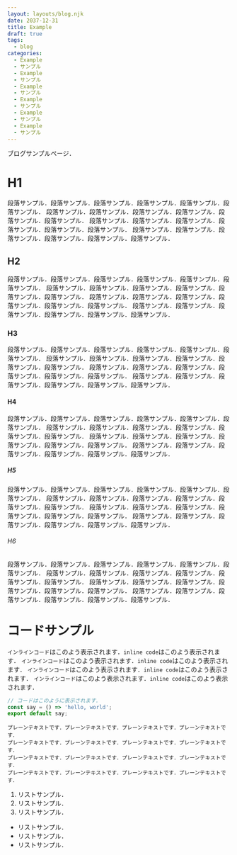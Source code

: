```yaml
---
layout: layouts/blog.njk
date: 2037-12-31
title: Example
draft: true
tags:
  - blog
categories:
  - Example
  - サンプル
  - Example
  - サンプル
  - Example
  - サンプル
  - Example
  - サンプル
  - Example
  - サンプル
  - Example
  - サンプル
---
```


ブログサンプルページ．

# H1

段落サンプル．段落サンプル．段落サンプル．段落サンプル．段落サンプル．段落サンプル．
段落サンプル．段落サンプル．段落サンプル．段落サンプル．段落サンプル．段落サンプル．
段落サンプル．段落サンプル．段落サンプル．段落サンプル．段落サンプル．段落サンプル．
段落サンプル．段落サンプル．段落サンプル．段落サンプル．段落サンプル．段落サンプル．

## H2

段落サンプル．段落サンプル．段落サンプル．段落サンプル．段落サンプル．段落サンプル．
段落サンプル．段落サンプル．段落サンプル．段落サンプル．段落サンプル．段落サンプル．
段落サンプル．段落サンプル．段落サンプル．段落サンプル．段落サンプル．段落サンプル．
段落サンプル．段落サンプル．段落サンプル．段落サンプル．段落サンプル．段落サンプル．

### H3

段落サンプル．段落サンプル．段落サンプル．段落サンプル．段落サンプル．段落サンプル．
段落サンプル．段落サンプル．段落サンプル．段落サンプル．段落サンプル．段落サンプル．
段落サンプル．段落サンプル．段落サンプル．段落サンプル．段落サンプル．段落サンプル．
段落サンプル．段落サンプル．段落サンプル．段落サンプル．段落サンプル．段落サンプル．

#### H4

段落サンプル．段落サンプル．段落サンプル．段落サンプル．段落サンプル．段落サンプル．
段落サンプル．段落サンプル．段落サンプル．段落サンプル．段落サンプル．段落サンプル．
段落サンプル．段落サンプル．段落サンプル．段落サンプル．段落サンプル．段落サンプル．
段落サンプル．段落サンプル．段落サンプル．段落サンプル．段落サンプル．段落サンプル．

##### H5

段落サンプル．段落サンプル．段落サンプル．段落サンプル．段落サンプル．段落サンプル．
段落サンプル．段落サンプル．段落サンプル．段落サンプル．段落サンプル．段落サンプル．
段落サンプル．段落サンプル．段落サンプル．段落サンプル．段落サンプル．段落サンプル．
段落サンプル．段落サンプル．段落サンプル．段落サンプル．段落サンプル．段落サンプル．

###### H6

段落サンプル．段落サンプル．段落サンプル．段落サンプル．段落サンプル．段落サンプル．
段落サンプル．段落サンプル．段落サンプル．段落サンプル．段落サンプル．段落サンプル．
段落サンプル．段落サンプル．段落サンプル．段落サンプル．段落サンプル．段落サンプル．
段落サンプル．段落サンプル．段落サンプル．段落サンプル．段落サンプル．段落サンプル．

# コードサンプル

`インラインコード`はこのよう表示されます．`inline code`はこのよう表示されます．
`インラインコード`はこのよう表示されます．`inline code`はこのよう表示されます．
`インラインコード`はこのよう表示されます．`inline code`はこのよう表示されます．
`インラインコード`はこのよう表示されます．`inline code`はこのよう表示されます．

```js
// コードはこのように表示されます．
const say = () => 'hello, world';
export default say;
```

```text
プレーンテキストです．プレーンテキストです．プレーンテキストです．プレーンテキストです．
プレーンテキストです．プレーンテキストです．プレーンテキストです．プレーンテキストです．
プレーンテキストです．プレーンテキストです．プレーンテキストです．プレーンテキストです．
プレーンテキストです．プレーンテキストです．プレーンテキストです．プレーンテキストです．
```

1. リストサンプル．
2. リストサンプル．
3. リストサンプル．

- リストサンプル．
- リストサンプル．
- リストサンプル．
